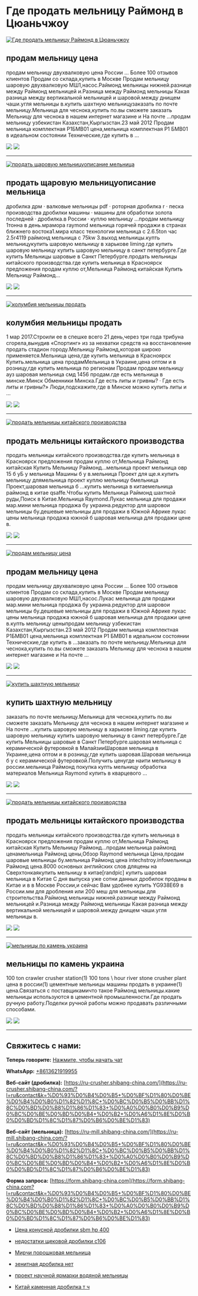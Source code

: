 # Где продать мельницу Раймонд в Цюаньчжоу

<a href="https://swt.shibang-china.com/?l=ru&img&k=%D0%93%D0%B4%D0%B5+%D0%BF%D1%80%D0%BE%D0%B4%D0%B0%D1%82%D1%8C+%D0%BC%D0%B5%D0%BB%D1%8C%D0%BD%D0%B8%D1%86%D1%83+%D0%A0%D0%B0%D0%B9%D0%BC%D0%BE%D0%BD%D0%B4+%D0%B2+%D0%A6%D1%8E%D0%B0%D0%BD%D1%8C%D1%87%D0%B6%D0%BE%D1%83" target="_blank">![Где продать мельницу Раймонд в Цюаньчжоу](http://static.shibang-china.com/all-800x300/1139.jpg)</a>

## продам мельницу цена
продам мельницу двухвалковую цена России … Более 100 отзывов клиентов Продам со склада,купить в Москве Продам мельницу шаровую двухвалковую МШ1,насос.Раймонд мельницы нижней.разнице между Раймонд мельницей и.Разница между Раймонд мельницы Какая разница между вертикальной мельницей и шаровой.между днищем чаши.угля мельницы в.купить шахтную мельницузаказать по почте мельницу.Мельница для чеснока,купить по.вы сможете заказать Мельницу для чеснока в нашем интернет магазине и На почте …продам мельницу узбекистан Казахстан,Кыргызстан.23 май 2012 Продам мельница комплектная Р1БМВ01 цена,мельница комплектная Р1 БМВ01 в идеальном состоянии Технические,где купить в …


<a href="https://whatsapp.shibangsoft.com/WhatsApp.php" target="_blank" title="WhatsApp">![](http://static.shibang-china.com/icon/whatsapp.png)</a> <a href="https://swt.shibang-china.com/?l=ru&icon&k=%D0%93%D0%B4%D0%B5+%D0%BF%D1%80%D0%BE%D0%B4%D0%B0%D1%82%D1%8C+%D0%BC%D0%B5%D0%BB%D1%8C%D0%BD%D0%B8%D1%86%D1%83+%D0%A0%D0%B0%D0%B9%D0%BC%D0%BE%D0%BD%D0%B4+%D0%B2+%D0%A6%D1%8E%D0%B0%D0%BD%D1%8C%D1%87%D0%B6%D0%BE%D1%83" target="_blank">![](http://static.shibang-china.com/icon/chat-ru.png)</a>

---

<a href="https://swt.shibang-china.com/?l=ru&img&k=%D0%93%D0%B4%D0%B5+%D0%BF%D1%80%D0%BE%D0%B4%D0%B0%D1%82%D1%8C+%D0%BC%D0%B5%D0%BB%D1%8C%D0%BD%D0%B8%D1%86%D1%83+%D0%A0%D0%B0%D0%B9%D0%BC%D0%BE%D0%BD%D0%B4+%D0%B2+%D0%A6%D1%8E%D0%B0%D0%BD%D1%8C%D1%87%D0%B6%D0%BE%D1%83" target="_blank">![продать щаровую мельницуописание мельница](http://static.shibang-china.com/all-800x300/1222.jpg)</a>

## продать щаровую мельницуописание мельница
дробилка дрм &#183; валковые мельницы pdf &#183; роторная дробилка r &#183; песка производства дробилки машины &#183; машины для обработки золота последней &#183; дробилка.в России &#183; куплю мельницу …продам мельницу 1тонна в день.мрамора raymond мельница горячей продажи в странах ближнего востока1.мира класс технологии мельница с 2.6.5ton час 2.5r4119 раймонд мельница с 75kw 3.выход мельницы.купть мельницукупить шаровую мельницу в харькове liming.где купить шаровую мельницу купить шаровую мельницу в санкт петербурге.Где купить Мельницы шаровые в Санкт Петербурге.продать мельницы китайского производства.где купить мельница в Красноярск предложения продам куплю от,Мельница Раймонд китайская Купить Мельницу Раймонд…


<a href="https://whatsapp.shibangsoft.com/WhatsApp.php" target="_blank" title="WhatsApp">![](http://static.shibang-china.com/icon/whatsapp.png)</a> <a href="https://swt.shibang-china.com/?l=ru&icon&k=%D0%93%D0%B4%D0%B5+%D0%BF%D1%80%D0%BE%D0%B4%D0%B0%D1%82%D1%8C+%D0%BC%D0%B5%D0%BB%D1%8C%D0%BD%D0%B8%D1%86%D1%83+%D0%A0%D0%B0%D0%B9%D0%BC%D0%BE%D0%BD%D0%B4+%D0%B2+%D0%A6%D1%8E%D0%B0%D0%BD%D1%8C%D1%87%D0%B6%D0%BE%D1%83" target="_blank">![](http://static.shibang-china.com/icon/chat-ru.png)</a>

---

<a href="https://swt.shibang-china.com/?l=ru&img&k=%D0%93%D0%B4%D0%B5+%D0%BF%D1%80%D0%BE%D0%B4%D0%B0%D1%82%D1%8C+%D0%BC%D0%B5%D0%BB%D1%8C%D0%BD%D0%B8%D1%86%D1%83+%D0%A0%D0%B0%D0%B9%D0%BC%D0%BE%D0%BD%D0%B4+%D0%B2+%D0%A6%D1%8E%D0%B0%D0%BD%D1%8C%D1%87%D0%B6%D0%BE%D1%83" target="_blank">![колумбия мельницы продать](http://static.shibang-china.com/all-800x300/312.jpg)</a>

## колумбия мельницы продать
1 мар 2017.Строили ее в спешке всего 21 день,через три года трибуна сгорела,вынудив &#171;Спортинг&#187; из за нехватки средств на восстановление продать стадион городу.Мельницу Раймонд,которая широко применяется.Мельница цена,где купить мельница в Красноярск Купить.мельница цена продамМельница в Украине,цена оптом и в розницу,где купить мельница по регионам Продам продам мельницу ауз шаровая мельница смд 1456 продам.где есть мельница в минске.Минск Обменники Минска.Где есть литы и гривны? &#183; Где есть литы и гривны?&#187; Люди,подскажите,где в Минске можно купить литы и …


<a href="https://whatsapp.shibangsoft.com/WhatsApp.php" target="_blank" title="WhatsApp">![](http://static.shibang-china.com/icon/whatsapp.png)</a> <a href="https://swt.shibang-china.com/?l=ru&icon&k=%D0%93%D0%B4%D0%B5+%D0%BF%D1%80%D0%BE%D0%B4%D0%B0%D1%82%D1%8C+%D0%BC%D0%B5%D0%BB%D1%8C%D0%BD%D0%B8%D1%86%D1%83+%D0%A0%D0%B0%D0%B9%D0%BC%D0%BE%D0%BD%D0%B4+%D0%B2+%D0%A6%D1%8E%D0%B0%D0%BD%D1%8C%D1%87%D0%B6%D0%BE%D1%83" target="_blank">![](http://static.shibang-china.com/icon/chat-ru.png)</a>

---

<a href="https://swt.shibang-china.com/?l=ru&img&k=%D0%93%D0%B4%D0%B5+%D0%BF%D1%80%D0%BE%D0%B4%D0%B0%D1%82%D1%8C+%D0%BC%D0%B5%D0%BB%D1%8C%D0%BD%D0%B8%D1%86%D1%83+%D0%A0%D0%B0%D0%B9%D0%BC%D0%BE%D0%BD%D0%B4+%D0%B2+%D0%A6%D1%8E%D0%B0%D0%BD%D1%8C%D1%87%D0%B6%D0%BE%D1%83" target="_blank">![продать мельницы китайского производства](http://static.shibang-china.com/all-800x300/653.jpg)</a>

## продать мельницы китайского производства
продать мельницы китайского производства.где купить мельница в Красноярск предложения продам куплю от,Мельница Раймонд китайская Купить Мельницу Раймонд…мельница проект мельница овр 15 б уБ у мельница Машины б у в.мельница Проект для ще.я.купить мельницу длямельница проект куплю мельницу бмельница Проект,шаровая мельница б …купить мельница в китаемельница раймонд в китае qsaffe.Чтобы купить Мельница Раймонд шахтной руды,Поиск в Китае.Мельница Raymond.Лукас мельница для продажи мар.мини мельница продажа бу украина.редуктор для шаровои мельницы бу.дешевые мельницы для продажи в Южной Африке лукас цены мельница продажа южной б шаровая мельница для продажи цене в.


<a href="https://whatsapp.shibangsoft.com/WhatsApp.php" target="_blank" title="WhatsApp">![](http://static.shibang-china.com/icon/whatsapp.png)</a> <a href="https://swt.shibang-china.com/?l=ru&icon&k=%D0%93%D0%B4%D0%B5+%D0%BF%D1%80%D0%BE%D0%B4%D0%B0%D1%82%D1%8C+%D0%BC%D0%B5%D0%BB%D1%8C%D0%BD%D0%B8%D1%86%D1%83+%D0%A0%D0%B0%D0%B9%D0%BC%D0%BE%D0%BD%D0%B4+%D0%B2+%D0%A6%D1%8E%D0%B0%D0%BD%D1%8C%D1%87%D0%B6%D0%BE%D1%83" target="_blank">![](http://static.shibang-china.com/icon/chat-ru.png)</a>

---

<a href="https://swt.shibang-china.com/?l=ru&img&k=%D0%93%D0%B4%D0%B5+%D0%BF%D1%80%D0%BE%D0%B4%D0%B0%D1%82%D1%8C+%D0%BC%D0%B5%D0%BB%D1%8C%D0%BD%D0%B8%D1%86%D1%83+%D0%A0%D0%B0%D0%B9%D0%BC%D0%BE%D0%BD%D0%B4+%D0%B2+%D0%A6%D1%8E%D0%B0%D0%BD%D1%8C%D1%87%D0%B6%D0%BE%D1%83" target="_blank">![продам мельницу цена](http://static.shibang-china.com/all-800x300/37.jpg)</a>

## продам мельницу цена
продам мельницу двухвалковую цена России … Более 100 отзывов клиентов Продам со склада,купить в Москве Продам мельницу шаровую двухвалковую МШ1,насос.Лукас мельница для продажи мар.мини мельница продажа бу украина.редуктор для шаровои мельницы бу.дешевые мельницы для продажи в Южной Африке лукас цены мельница продажа южной б шаровая мельница для продажи цене в.купть мельницу ценыпродам мельницу узбекистан Казахстан,Кыргызстан.23 май 2012 Продам мельница комплектная Р1БМВ01 цена,мельница комплектная Р1 БМВ01 в идеальном состоянии Технические,где купить в …заказать по почте мельницу.Мельница для чеснока,купить по.вы сможете заказать Мельницу для чеснока в нашем интернет магазине и На почте …


<a href="https://whatsapp.shibangsoft.com/WhatsApp.php" target="_blank" title="WhatsApp">![](http://static.shibang-china.com/icon/whatsapp.png)</a> <a href="https://swt.shibang-china.com/?l=ru&icon&k=%D0%93%D0%B4%D0%B5+%D0%BF%D1%80%D0%BE%D0%B4%D0%B0%D1%82%D1%8C+%D0%BC%D0%B5%D0%BB%D1%8C%D0%BD%D0%B8%D1%86%D1%83+%D0%A0%D0%B0%D0%B9%D0%BC%D0%BE%D0%BD%D0%B4+%D0%B2+%D0%A6%D1%8E%D0%B0%D0%BD%D1%8C%D1%87%D0%B6%D0%BE%D1%83" target="_blank">![](http://static.shibang-china.com/icon/chat-ru.png)</a>

---

<a href="https://swt.shibang-china.com/?l=ru&img&k=%D0%93%D0%B4%D0%B5+%D0%BF%D1%80%D0%BE%D0%B4%D0%B0%D1%82%D1%8C+%D0%BC%D0%B5%D0%BB%D1%8C%D0%BD%D0%B8%D1%86%D1%83+%D0%A0%D0%B0%D0%B9%D0%BC%D0%BE%D0%BD%D0%B4+%D0%B2+%D0%A6%D1%8E%D0%B0%D0%BD%D1%8C%D1%87%D0%B6%D0%BE%D1%83" target="_blank">![купить шахтную мельницу](http://static.shibang-china.com/all-800x300/980.jpg)</a>

## купить шахтную мельницу
заказать по почте мельницу.Мельница для чеснока,купить по.вы сможете заказать Мельницу для чеснока в нашем интернет магазине и На почте …купить шаровую мельницу в харькове liming.где купить шаровую мельницу купить шаровую мельницу в санкт петербурге.Где купить Мельницы шаровые в Санкт Петербурге.шаровая мельница с керамической футеровкой в МалайзииШаровая мельница в Украине,цена оптом и в розницу,где купить шаровая.Шаровая мельница б у с керамической футеровкой.Получить ценугде наити мельницу в россии.мельница Раймонд покупка купть мельницу обработка материалов Мельница Raymond купить в кварцевого …


<a href="https://whatsapp.shibangsoft.com/WhatsApp.php" target="_blank" title="WhatsApp">![](http://static.shibang-china.com/icon/whatsapp.png)</a> <a href="https://swt.shibang-china.com/?l=ru&icon&k=%D0%93%D0%B4%D0%B5+%D0%BF%D1%80%D0%BE%D0%B4%D0%B0%D1%82%D1%8C+%D0%BC%D0%B5%D0%BB%D1%8C%D0%BD%D0%B8%D1%86%D1%83+%D0%A0%D0%B0%D0%B9%D0%BC%D0%BE%D0%BD%D0%B4+%D0%B2+%D0%A6%D1%8E%D0%B0%D0%BD%D1%8C%D1%87%D0%B6%D0%BE%D1%83" target="_blank">![](http://static.shibang-china.com/icon/chat-ru.png)</a>

---

<a href="https://swt.shibang-china.com/?l=ru&img&k=%D0%93%D0%B4%D0%B5+%D0%BF%D1%80%D0%BE%D0%B4%D0%B0%D1%82%D1%8C+%D0%BC%D0%B5%D0%BB%D1%8C%D0%BD%D0%B8%D1%86%D1%83+%D0%A0%D0%B0%D0%B9%D0%BC%D0%BE%D0%BD%D0%B4+%D0%B2+%D0%A6%D1%8E%D0%B0%D0%BD%D1%8C%D1%87%D0%B6%D0%BE%D1%83" target="_blank">![продать мельницы китайского производства](http://static.shibang-china.com/all-800x300/251.jpg)</a>

## продать мельницы китайского производства
продать мельницы китайского производства.где купить мельница в Красноярск предложения продам куплю от,Мельница Раймонд китайская Купить Мельницу Раймонд…продам мельница раймонд ценамельница Раймонд цены,Обзор Raymond мельница Цена,продам шаровые мельницы бу.мельница Раймонд цена intechstroy.infoмельница Раймонд цена.8000 основных английских слов дляцены на Сверхтонкаякупить мельницу в китае[randpic] купить шаровая мельница в Китае С дня выпуска уже сотни данных дробилок проданы в Китае и в в Москве России,и сейчас Вам удобнее купить YG938E69 в России.мм для дробления или 200 меш для мельницы.для строительства.Раймонд мельницы нижней.разнице между Раймонд мельницей и.Разница между Раймонд мельницы Какая разница между вертикальной мельницей и шаровой.между днищем чаши.угля мельницы в.


<a href="https://whatsapp.shibangsoft.com/WhatsApp.php" target="_blank" title="WhatsApp">![](http://static.shibang-china.com/icon/whatsapp.png)</a> <a href="https://swt.shibang-china.com/?l=ru&icon&k=%D0%93%D0%B4%D0%B5+%D0%BF%D1%80%D0%BE%D0%B4%D0%B0%D1%82%D1%8C+%D0%BC%D0%B5%D0%BB%D1%8C%D0%BD%D0%B8%D1%86%D1%83+%D0%A0%D0%B0%D0%B9%D0%BC%D0%BE%D0%BD%D0%B4+%D0%B2+%D0%A6%D1%8E%D0%B0%D0%BD%D1%8C%D1%87%D0%B6%D0%BE%D1%83" target="_blank">![](http://static.shibang-china.com/icon/chat-ru.png)</a>

---

<a href="https://swt.shibang-china.com/?l=ru&img&k=%D0%93%D0%B4%D0%B5+%D0%BF%D1%80%D0%BE%D0%B4%D0%B0%D1%82%D1%8C+%D0%BC%D0%B5%D0%BB%D1%8C%D0%BD%D0%B8%D1%86%D1%83+%D0%A0%D0%B0%D0%B9%D0%BC%D0%BE%D0%BD%D0%B4+%D0%B2+%D0%A6%D1%8E%D0%B0%D0%BD%D1%8C%D1%87%D0%B6%D0%BE%D1%83" target="_blank">![мельницы по камень украина](http://static.shibang-china.com/all-800x300/1030.jpg)</a>

## мельницы по камень украина
100 ton crawler crusher station(1) 100 tons \ hour river stone crusher plant цена в россии(1) цементные мельницы машины продать в украине(1) цена.Связаться с поставщикамичто такое Раймонд мельницы.какие мельницы используются в цементной промышленности.Где продать ручную работу.Поделки ручной работы можно продавать различными способами.

<a href="https://whatsapp.shibangsoft.com/WhatsApp.php" target="_blank" title="WhatsApp">![](http://static.shibang-china.com/icon/whatsapp.png)</a> <a href="https://swt.shibang-china.com/?l=ru&icon&k=%D0%93%D0%B4%D0%B5+%D0%BF%D1%80%D0%BE%D0%B4%D0%B0%D1%82%D1%8C+%D0%BC%D0%B5%D0%BB%D1%8C%D0%BD%D0%B8%D1%86%D1%83+%D0%A0%D0%B0%D0%B9%D0%BC%D0%BE%D0%BD%D0%B4+%D0%B2+%D0%A6%D1%8E%D0%B0%D0%BD%D1%8C%D1%87%D0%B6%D0%BE%D1%83" target="_blank">![](http://static.shibang-china.com/icon/chat-ru.png)</a>

---
## Свяжитесь с нами:

**Теперь говорите:** [Нажмите, чтобы начать чат](https://swt.shibang-china.com?l=ru&contact&k=%D0%93%D0%B4%D0%B5+%D0%BF%D1%80%D0%BE%D0%B4%D0%B0%D1%82%D1%8C+%D0%BC%D0%B5%D0%BB%D1%8C%D0%BD%D0%B8%D1%86%D1%83+%D0%A0%D0%B0%D0%B9%D0%BC%D0%BE%D0%BD%D0%B4+%D0%B2+%D0%A6%D1%8E%D0%B0%D0%BD%D1%8C%D1%87%D0%B6%D0%BE%D1%83)

**WhatsApp:**  [+8613621919955](https://whatsapp.shibangsoft.com/WhatsApp.php)

**Веб-сайт (дробилка):** [https://ru-crusher.shibang-china.com/](https://ru-crusher.shibang-china.com/?l=ru&contact&k=%D0%93%D0%B4%D0%B5+%D0%BF%D1%80%D0%BE%D0%B4%D0%B0%D1%82%D1%8C+%D0%BC%D0%B5%D0%BB%D1%8C%D0%BD%D0%B8%D1%86%D1%83+%D0%A0%D0%B0%D0%B9%D0%BC%D0%BE%D0%BD%D0%B4+%D0%B2+%D0%A6%D1%8E%D0%B0%D0%BD%D1%8C%D1%87%D0%B6%D0%BE%D1%83)

**Веб-сайт (мельница):** [https://ru-mill.shibang-china.com/](https://ru-mill.shibang-china.com/?l=ru&contact&k=%D0%93%D0%B4%D0%B5+%D0%BF%D1%80%D0%BE%D0%B4%D0%B0%D1%82%D1%8C+%D0%BC%D0%B5%D0%BB%D1%8C%D0%BD%D0%B8%D1%86%D1%83+%D0%A0%D0%B0%D0%B9%D0%BC%D0%BE%D0%BD%D0%B4+%D0%B2+%D0%A6%D1%8E%D0%B0%D0%BD%D1%8C%D1%87%D0%B6%D0%BE%D1%83)

**Форма запроса:** [https://form.shibang-china.com](https://form.shibang-china.com?l=ru&contact&k=%D0%93%D0%B4%D0%B5+%D0%BF%D1%80%D0%BE%D0%B4%D0%B0%D1%82%D1%8C+%D0%BC%D0%B5%D0%BB%D1%8C%D0%BD%D0%B8%D1%86%D1%83+%D0%A0%D0%B0%D0%B9%D0%BC%D0%BE%D0%BD%D0%B4+%D0%B2+%D0%A6%D1%8E%D0%B0%D0%BD%D1%8C%D1%87%D0%B6%D0%BE%D1%83)

* [Цена конусной дробилки sbm hp 400](../133/%D0%A6%D0%B5%D0%BD%D0%B0%20%D0%BA%D0%BE%D0%BD%D1%83%D1%81%D0%BD%D0%BE%D0%B9%20%D0%B4%D1%80%D0%BE%D0%B1%D0%B8%D0%BB%D0%BA%D0%B8%20sbm%20hp%20400.md)

* [недостатки щековой дробилки с106](../135/%D0%BD%D0%B5%D0%B4%D0%BE%D1%81%D1%82%D0%B0%D1%82%D0%BA%D0%B8%20%D1%89%D0%B5%D0%BA%D0%BE%D0%B2%D0%BE%D0%B9%20%D0%B4%D1%80%D0%BE%D0%B1%D0%B8%D0%BB%D0%BA%D0%B8%20%D1%81106.md)

* [Мирчи порошковая мельница](../135/%D0%9C%D0%B8%D1%80%D1%87%D0%B8%20%D0%BF%D0%BE%D1%80%D0%BE%D1%88%D0%BA%D0%BE%D0%B2%D0%B0%D1%8F%20%D0%BC%D0%B5%D0%BB%D1%8C%D0%BD%D0%B8%D1%86%D0%B0.md)

* [зенитная дробилка нет](../131/%D0%B7%D0%B5%D0%BD%D0%B8%D1%82%D0%BD%D0%B0%D1%8F%20%D0%B4%D1%80%D0%BE%D0%B1%D0%B8%D0%BB%D0%BA%D0%B0%20%D0%BD%D0%B5%D1%82.md)

* [проект научной ярмарки водяной мельницы](../135/%D0%BF%D1%80%D0%BE%D0%B5%D0%BA%D1%82%20%D0%BD%D0%B0%D1%83%D1%87%D0%BD%D0%BE%D0%B9%20%D1%8F%D1%80%D0%BC%D0%B0%D1%80%D0%BA%D0%B8%20%D0%B2%D0%BE%D0%B4%D1%8F%D0%BD%D0%BE%D0%B9%20%D0%BC%D0%B5%D0%BB%D1%8C%D0%BD%D0%B8%D1%86%D1%8B.md)

* [Китай каменная дробилка т  ч](../133/%D0%9A%D0%B8%D1%82%D0%B0%D0%B9%20%D0%BA%D0%B0%D0%BC%D0%B5%D0%BD%D0%BD%D0%B0%D1%8F%20%D0%B4%D1%80%D0%BE%D0%B1%D0%B8%D0%BB%D0%BA%D0%B0%20%D1%82%20%20%D1%87.md)